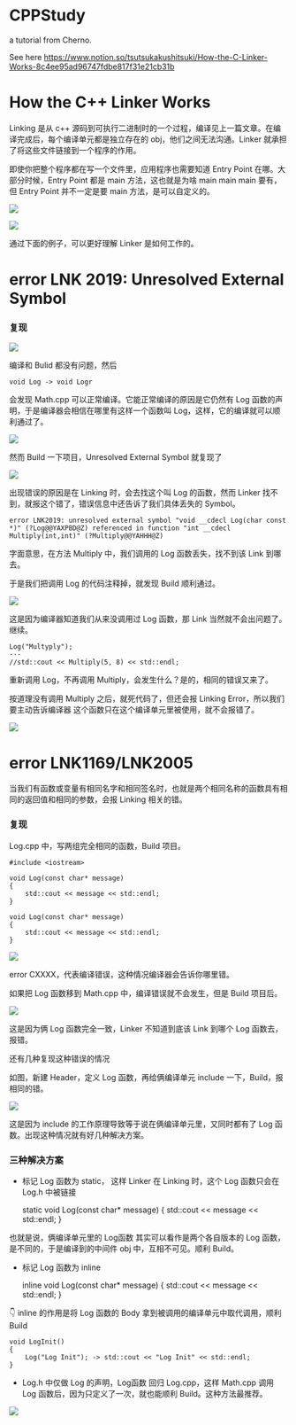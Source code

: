 ﻿# CPPStudy
a tutorial from Cherno.

See here
https://www.notion.so/tsutsukakushitsuki/How-the-C-Linker-Works-8c4ee95ad96747fdbe817f31e21cb31b

# How the C++ Linker Works

Linking 是从 c++ 源码到可执行二进制时的一个过程，编译见上一篇文章。在编译完成后，每个编译单元都是独立存在的 obj，他们之间无法沟通。Linker 就承担了将这些文件链接到一个程序的作用。

即使你把整个程序都在写一个文件里，应用程序也需要知道 Entry Point 在哪。大部分时候，Entry Point 都是 main 方法，这也就是为啥 main main main 要有，但 Entry Point 并不一定是要 main 方法，是可以自定义的。

![](Untitled-28acab3d-377c-4ca0-a69c-414914375be6.png)

![](Untitled-8b4a9267-f862-4b1d-a4da-bb07c2d2ce5f.png)

通过下面的例子，可以更好理解 Linker 是如何工作的。

# error LNK 2019: Unresolved External Symbol

### 复现

![](Untitled-02da08c2-5f77-4476-bde2-b593495a2dd1.png)

编译和 Bulid 都没有问题，然后

    void Log -> void Logr

会发现 Math.cpp 可以正常编译。它能正常编译的原因是它仍然有 Log 函数的声明，于是编译器会相信在哪里有这样一个函数叫 Log，这样，它的编译就可以顺利通过了。

![](Untitled-22ac4fc8-5e9d-499d-8a54-e387cd1455f9.png)

然而 Build 一下项目，Unresolved External Symbol 就复现了

![](Untitled-d106b942-4d8c-45fc-929a-0df74c60da07.png)

出现错误的原因是在 Linking 时，会去找这个叫 Log 的函数，然而 Linker 找不到，就报这个错了，错误信息中还告诉了我们具体丢失的 Symbol。

    error LNK2019: unresolved external symbol "void __cdecl Log(char const *)" (?Log@@YAXPBD@Z) referenced in function "int __cdecl Multiply(int,int)" (?Multiply@@YAHHH@Z)

字面意思，在方法 Multiply 中，我们调用的 Log 函数丢失，找不到该 Link 到哪去。

于是我们把调用 Log 的代码注释掉，就发现 Build 顺利通过。

![](Untitled-5633ba27-6ba2-467e-acc8-fd1f2e68328b.png)

这是因为编译器知道我们从来没调用过 Log 函数，那 Link 当然就不会出问题了。继续。

    Log("Multyply");
    ···
    //std::cout << Multiply(5, 8) << std::endl;

重新调用 Log，不再调用 Multiply，会发生什么？是的，相同的错误又来了。 

按道理没有调用 Multiply 之后，就死代码了，但还会报 Linking Error，所以我们要主动告诉编译器 这个函数只在这个编译单元里被使用，就不会报错了。

![](Untitled-b9bb3f7b-30a8-483f-9a4a-7e1d465431c3.png)

# error LNK1169/LNK2005

当我们有函数或变量有相同名字和相同签名时，也就是两个相同名称的函数具有相同的返回值和相同的参数，会报 Linking 相关的错。

### 复现

Log.cpp 中，写两组完全相同的函数，Build 项目。

    #include <iostream>
    
    void Log(const char* message)
    {
    	std::cout << message << std::endl;
    }
    
    void Log(const char* message)
    {
    	std::cout << message << std::endl;
    }

![](Untitled-4cc11fe1-fb26-4e90-aaaa-5f97c4fd2a89.png)

error CXXXX，代表编译错误，这种情况编译器会告诉你哪里错。

如果把 Log 函数移到 Math.cpp 中，编译错误就不会发生，但是 Build 项目后。

![](Untitled-7b548349-b2e5-4630-aa5d-b9d35a3eca92.png)

这是因为俩 Log 函数完全一致，Linker 不知道到底该 Link 到哪个 Log 函数去，报错。

还有几种复现这种错误的情况

如图，新建 Header，定义 Log 函数，再给俩编译单元 include 一下，Build，报相同的错。

![](Untitled-422dc112-44a0-43ba-82dd-7ad7ff071143.png)

这是因为 include 的工作原理导致等于说在俩编译单元里，又同时都有了 Log 函数。出现这种情况就有好几种解决方案。

### 三种解决方案

- 标记 Log 函数为 static， 这样 Linker 在 Linking 时，这个 Log 函数只会在 Log.h 中被链接

    static void Log(const char* message)
    {
    	std::cout << message << std::endl;
    }

也就是说，俩编译单元里的 Log函数 其实可以看作是两个各自版本的 Log 函数，是不同的，于是编译到的中间件 obj 中，互相不可见。顺利 Build。

- 标记 Log 函数为 inline

    inline void Log(const char* message)
    {
    	std::cout << message << std::endl;
    }

👇 inline 的作用是将 Log 函数的 Body 拿到被调用的编译单元中取代调用，顺利 Build

    void LogInit()
    {
    	Log("Log Init"); -> std::cout << "Log Init" << std::endl;
    }

- Log.h 中仅做 Log 的声明，Log函数 回归 Log.cpp，这样 Math.cpp 调用 Log 函数后，因为只定义了一次，就也能顺利 Build。这种方法最推荐。

![](Untitled-9607f375-3292-4441-9865-390627dbb251.png)